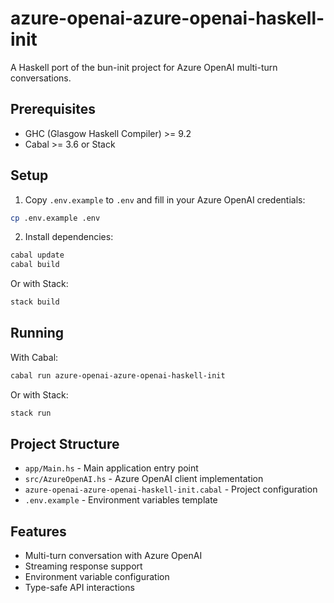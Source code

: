# azure-openai-azure-openai-haskell-init

A Haskell port of the bun-init project for Azure OpenAI multi-turn conversations.

## Prerequisites

- GHC (Glasgow Haskell Compiler) >= 9.2
- Cabal >= 3.6 or Stack

## Setup

1. Copy `.env.example` to `.env` and fill in your Azure OpenAI credentials:

```bash
cp .env.example .env
```

2. Install dependencies:

```bash
cabal update
cabal build
```

Or with Stack:

```bash
stack build
```

## Running

With Cabal:

```bash
cabal run azure-openai-azure-openai-haskell-init
```

Or with Stack:

```bash
stack run
```

## Project Structure

- `app/Main.hs` - Main application entry point
- `src/AzureOpenAI.hs` - Azure OpenAI client implementation
- `azure-openai-azure-openai-haskell-init.cabal` - Project configuration
- `.env.example` - Environment variables template

## Features

- Multi-turn conversation with Azure OpenAI
- Streaming response support
- Environment variable configuration
- Type-safe API interactions
